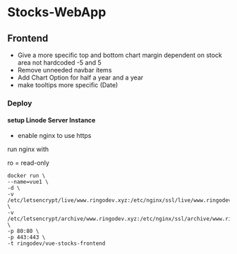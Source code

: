 # Stocks-WebApp

## Frontend

* Give a more specific top and bottom chart margin dependent on stock area not hardcoded -5 and 5
* Remove unneeded navbar items
* Add Chart Option for half a year and a year
* make tooltips more specific (Date)

### Deploy

#### setup Linode Server Instance

* enable nginx to use https

run nginx with 

ro = read-only

```
docker run \
--name=vue1 \
-d \
-v /etc/letsencrypt/live/www.ringodev.xyz:/etc/nginx/ssl/live/www.ringodev.xyz:ro \
-v /etc/letsencrypt/archive/www.ringodev.xyz:/etc/nginx/ssl/archive/www.ringodev.xyz:ro \
-p 80:80 \
-p 443:443 \
-t ringodev/vue-stocks-frontend
```
